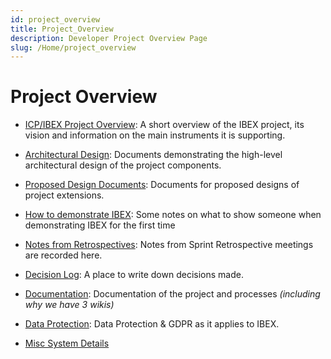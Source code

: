 ```yaml
---
id: project_overview
title: Project_Overview
description: Developer Project Overview Page
slug: /Home/project_overview
---
```


# Project Overview

- [ICP/IBEX Project Overview](https://github.com/ISISComputingGroup/IBEX/wiki): A short overview of the IBEX project, its vision and information on the main instruments it is supporting.

- [Architectural Design](https://github.com/ISISComputingGroup/ibex_developers_manual/wiki/High-Level-Architectural-Design): Documents demonstrating the high-level architectural design of the project components.

- [Proposed Design Documents](project_overview/Design_Documents): Documents for proposed designs of project extensions.

- [How to demonstrate IBEX](https://github.com/ISISComputingGroup/ibex_developers_manual/wiki/Demo-notes): Some notes on what to show someone when demonstrating IBEX for the first time

- [Notes from Retrospectives](https://github.com/ISISComputingGroup/ibex_developers_manual/wiki/Retrospective-Notes): Notes from Sprint Retrospective meetings are recorded here.

- [Decision Log](https://github.com/ISISComputingGroup/ibex_developers_manual/wiki/Decision-Log): A place to write down decisions made.

- [Documentation](https://github.com/ISISComputingGroup/ibex_developers_manual/wiki/Project-Documentation): Documentation of the project and processes _(including why we have 3 wikis)_

- [Data Protection](https://github.com/ISISComputingGroup/ibex_developers_manual/wiki/Data-Protection): Data Protection & GDPR as it applies to IBEX.

- [Misc System Details](https://github.com/ISISComputingGroup/ibex_developers_manual/wiki/Misc-System-Details)

